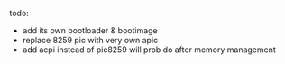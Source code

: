 todo:
- add its own bootloader & bootimage
- replace 8259 pic with very own apic
- add acpi instead of pic8259
will prob do after memory management 
